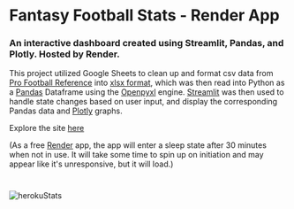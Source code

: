 # Fantasy Football Stats - Render App
### An interactive dashboard created using Streamlit, Pandas, and Plotly. Hosted by Render.

This project utilized Google Sheets to clean up and format csv data from [Pro Football Reference](https://www.pro-football-reference.com/) into [xlsx format](nfl_stats_fp.xlsx), which was then read into Python as a [Pandas](https://pandas.pydata.org/) Dataframe using the [Openpyxl](https://openpyxl.readthedocs.io/en/stable/) engine. [Streamlit](https://streamlit.io/) was then used to handle state changes based on user input, and display the corresponding Pandas data and [Plotly](https://plotly.com/python/) graphs.

Explore the site [here](https://fantasy-football-tyzk.onrender.com/)

(As a free [Render](https://render.com/) app, the app will enter a sleep state after 30 minutes when not in use. It will take some time to spin up on initiation and may appear like it's unresponsive, but it will load.)
#
![herokuStats](https://user-images.githubusercontent.com/31321037/174680455-7148fc91-ee08-4eee-ad20-df5af934033f.png)
